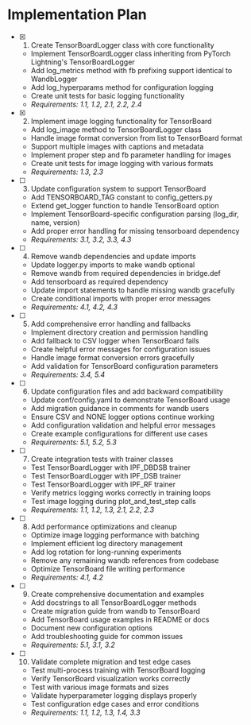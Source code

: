 # Implementation Plan

- [x] 1. Create TensorBoardLogger class with core functionality






  - Implement TensorBoardLogger class inheriting from PyTorch Lightning's TensorBoardLogger
  - Add log_metrics method with fb prefixing support identical to WandbLogger
  - Add log_hyperparams method for configuration logging
  - Create unit tests for basic logging functionality
  - _Requirements: 1.1, 1.2, 2.1, 2.2, 2.4_

- [x] 2. Implement image logging functionality for TensorBoard






  - Add log_image method to TensorBoardLogger class
  - Handle image format conversion from list to TensorBoard format
  - Support multiple images with captions and metadata
  - Implement proper step and fb parameter handling for images
  - Create unit tests for image logging with various formats
  - _Requirements: 1.3, 2.3_

- [ ] 3. Update configuration system to support TensorBoard




  - Add TENSORBOARD_TAG constant to config_getters.py
  - Extend get_logger function to handle TensorBoard option
  - Implement TensorBoard-specific configuration parsing (log_dir, name, version)
  - Add proper error handling for missing tensorboard dependency
  <!-- - Create unit tests for configuration parsing -->
  - _Requirements: 3.1, 3.2, 3.3, 4.3_

- [ ] 4. Remove wandb dependencies and update imports
  - Update logger.py imports to make wandb optional
  - Remove wandb from required dependencies in bridge.def
  - Add tensorboard as required dependency
  - Update import statements to handle missing wandb gracefully
  - Create conditional imports with proper error messages
  - _Requirements: 4.1, 4.2, 4.3_

- [ ] 5. Add comprehensive error handling and fallbacks
  - Implement directory creation and permission handling
  - Add fallback to CSV logger when TensorBoard fails
  - Create helpful error messages for configuration issues
  - Handle image format conversion errors gracefully
  - Add validation for TensorBoard configuration parameters
  - _Requirements: 3.4, 5.4_

- [ ] 6. Update configuration files and add backward compatibility
  - Update conf/config.yaml to demonstrate TensorBoard usage
  - Add migration guidance in comments for wandb users
  - Ensure CSV and NONE logger options continue working
  - Add configuration validation and helpful error messages
  - Create example configurations for different use cases
  - _Requirements: 5.1, 5.2, 5.3_

- [ ] 7. Create integration tests with trainer classes
  - Test TensorBoardLogger with IPF_DBDSB trainer
  - Test TensorBoardLogger with IPF_DSB trainer  
  - Test TensorBoardLogger with IPF_RF trainer
  - Verify metrics logging works correctly in training loops
  - Test image logging during plot_and_test_step calls
  - _Requirements: 1.1, 1.2, 1.3, 2.1, 2.2, 2.3_

- [ ] 8. Add performance optimizations and cleanup
  - Optimize image logging performance with batching
  - Implement efficient log directory management
  - Add log rotation for long-running experiments
  - Remove any remaining wandb references from codebase
  - Optimize TensorBoard file writing performance
  - _Requirements: 4.1, 4.2_

- [ ] 9. Create comprehensive documentation and examples
  - Add docstrings to all TensorBoardLogger methods
  - Create migration guide from wandb to TensorBoard
  - Add TensorBoard usage examples in README or docs
  - Document new configuration options
  - Add troubleshooting guide for common issues
  - _Requirements: 5.1, 3.1, 3.2_

- [ ] 10. Validate complete migration and test edge cases
  - Test multi-process training with TensorBoard logging
  - Verify TensorBoard visualization works correctly
  - Test with various image formats and sizes
  - Validate hyperparameter logging displays properly
  - Test configuration edge cases and error conditions
  - _Requirements: 1.1, 1.2, 1.3, 1.4, 3.3_
